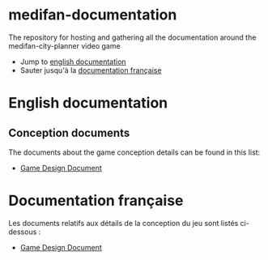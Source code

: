 # medifan-documentation
The repository for hosting and gathering all the documentation around the medifan-city-planner video game
- Jump to [english documentation](#English-documentation)
- Sauter jusqu'à la [documentation française](#Documentation-française)

# English documentation
## Conception documents
The documents about the game conception details can be found in this list:
- [Game Design Document](./conception/game-design-document-en.md)

# Documentation française
Les documents relatifs aux détails de la conception du jeu sont listés ci-dessous :
- [Game Design Document](./conception/game-design-document-fr.md)
